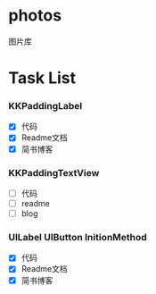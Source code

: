 # photos
图片库

# Task List

### KKPaddingLabel 
* [x] 代码
* [x] Readme文档
* [x] 简书博客

### KKPaddingTextView
* [ ] 代码
* [ ] readme
* [ ] blog
### UILabel UIButton InitionMethod
* [x] 代码
* [x] Readme文档
* [x] 简书博客
